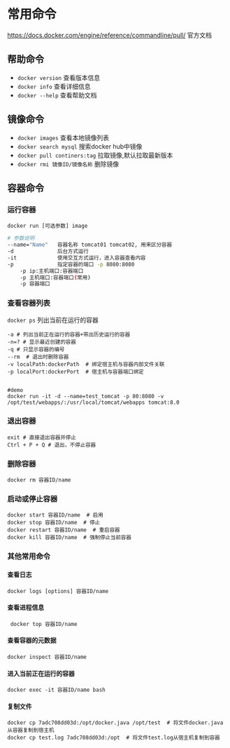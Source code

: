 # 常用命令

https://docs.docker.com/engine/reference/commandline/pull/   官方文档

## 帮助命令

- `docker version` 查看版本信息
- `docker info` 查看详细信息
- `docker --help` 查看帮助文档

## 镜像命令

- `docker images` 查看本地镜像列表
- `docker search mysql` 搜索docker hub中镜像 
- `docker pull continers:tag` 拉取镜像,默认拉取最新版本
- `docker rmi 镜像ID/镜像名称` 删除镜像

## 容器命令

### 运行容器

`docker run [可选参数] image`

```bash
# 参数说明
--name="Name"	容器名称 tomcat01 tomcat02, 用来区分容器
-d				后台方式运行
-it				使用交互方式运行，进入容器查看内容
-p				指定容器的端口 -p 8080:8080
	-p ip:主机端口:容器端口
	-p 主机端口:容器端口(常用)
	-p 容器端口
```

### 查看容器列表

`docker ps` 列出当前在运行的容器

```shell
-a # 列出当前正在运行的容器+带出历史运行的容器
-n=? # 显示最近创建的容器
-q # 只显示容器的编号
--rm  # 退出时删除容器
-v localPath:dockerPath  # 绑定宿主机与容器内部文件关联
-p localPort:dockerPort  # 宿主机与容器端口绑定


#demo
docker run -it -d --name=test_tomcat -p 80:8080 -v /opt/test/webapps/:/usr/local/tomcat/webapps tomcat:8.0
```

### 退出容器

```shell
exit # 直接退出容器并停止
Ctrl + P + Q # 退出，不停止容器
```

### 删除容器

```shell
docker rm 容器ID/name
```

### 启动或停止容器

```shell
docker start 容器ID/name  # 启用
docker stop 容器ID/name  # 停止
docker restart 容器ID/name  # 重启容器
docker kill 容器ID/name  # 强制停止当前容器
```

### 其他常用命令

#### 查看日志

```shell
docker logs [options] 容器ID/name
```

#### 查看进程信息

```shell
 docker top 容器ID/name
```

#### 查看容器的元数据

```shell
docker inspect 容器ID/name
```

#### 进入当前正在运行的容器

```shell
docker exec -it 容器ID/name bash
```

#### 复制文件

```shell
docker cp 7adc708dd03d:/opt/docker.java /opt/test  # 将文件docker.java从容器复制到宿主机
docker cp test.log 7adc708dd03d:/opt  # 将文件test.log从宿主机复制到容器
```



